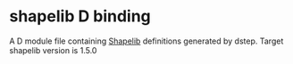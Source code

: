 # shapelib D binding

A D module file containing [Shapelib](https://github.com/OSGeo/shapelib) definitions generated by dstep. Target shapelib version is 1.5.0


